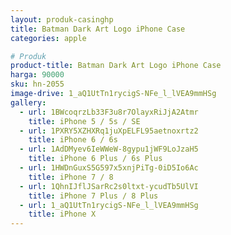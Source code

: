 ```yaml
---
layout: produk-casinghp
title: Batman Dark Art Logo iPhone Case
categories: apple

# Produk
product-title: Batman Dark Art Logo iPhone Case
harga: 90000
sku: hn-2055
image-drive: 1_aQ1UtTn1rycigS-NFe_l_lVEA9mmHSg
gallery:
  - url: 1BWcoqrzLb33F3u8r7OlayxRiJjA2Atmr
    title: iPhone 5 / 5s / SE
  - url: 1PXRY5XZHXRq1juXpELFL95aetnoxrtz2
    title: iPhone 6 / 6s
  - url: 1AdDMyev6IeWWeW-8gypu1jWF9LoJzaH5
    title: iPhone 6 Plus / 6s Plus
  - url: 1HWDnGuxS5G597x5xnjPiTg-0iD5Io6Ac
    title: iPhone 7 / 8
  - url: 1QhnIJflJSarRc2s0ltxt-ycudTb5UlVI
    title: iPhone 7 Plus / 8 Plus
  - url: 1_aQ1UtTn1rycigS-NFe_l_lVEA9mmHSg
    title: iPhone X
---
```

